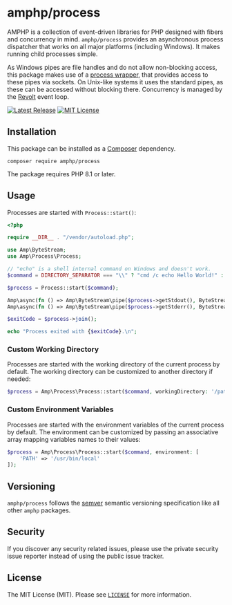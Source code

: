 # amphp/process

AMPHP is a collection of event-driven libraries for PHP designed with fibers and concurrency in mind.
`amphp/process` provides an asynchronous process dispatcher that works on all major platforms (including Windows).
It makes running child processes simple.

As Windows pipes are file handles and do not allow non-blocking access, this package makes use of a [process wrapper](https://github.com/amphp/windows-process-wrapper), that provides access to these pipes via sockets.
On Unix-like systems it uses the standard pipes, as these can be accessed without blocking there.
Concurrency is managed by the [Revolt](https://revolt.run/) event loop.

[![Latest Release](https://img.shields.io/github/release/amphp/process.svg?style=flat-square)](https://github.com/amphp/process/releases)
[![MIT License](https://img.shields.io/badge/license-MIT-blue.svg?style=flat-square)](https://github.com/amphp/process/blob/master/LICENSE)

## Installation

This package can be installed as a [Composer](https://getcomposer.org/) dependency.

```
composer require amphp/process
```

The package requires PHP 8.1 or later.

## Usage

Processes are started with `Process::start()`:

```php
<?php

require __DIR__ . "/vendor/autoload.php";

use Amp\ByteStream;
use Amp\Process\Process;

// "echo" is a shell internal command on Windows and doesn't work.
$command = DIRECTORY_SEPARATOR === "\\" ? "cmd /c echo Hello World!" : "echo 'Hello, world!'";

$process = Process::start($command);

Amp\async(fn () => Amp\ByteStream\pipe($process->getStdout(), ByteStream\getStdout()));
Amp\async(fn () => Amp\ByteStream\pipe($process->getStderr(), ByteStream\getStderr()));

$exitCode = $process->join();

echo "Process exited with {$exitCode}.\n";
```

### Custom Working Directory

Processes are started with the working directory of the current process by default.
The working directory can be customized to another directory if needed:

```php
$process = Amp\Process\Process::start($command, workingDirectory: '/path/of/your/dreams');
```

### Custom Environment Variables

Processes are started with the environment variables of the current process by default.
The environment can be customized by passing an associative array mapping variables names to their values:

```php
$process = Amp\Process\Process::start($command, environment: [
    'PATH' => '/usr/bin/local'
]);
```

## Versioning

`amphp/process` follows the [semver](http://semver.org/) semantic versioning specification like all other `amphp` packages.

## Security

If you discover any security related issues, please use the private security issue reporter instead of using the public issue tracker.

## License

The MIT License (MIT). Please see [`LICENSE`](./LICENSE) for more information.
